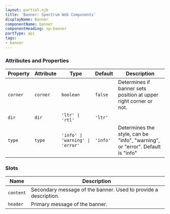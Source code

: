 ```yaml
---
layout: partial.njk
title: 'Banner: Spectrum Web Components'
displayName: Banner
componentName: banner
componentHeading: sp-banner
partType: api
tags:
- banner
---
```


### Attributes and Properties

<div class="table-container">
<table class="spectrum-Table spectrum-Table--sizeM">
<thead class="spectrum-Table-head">
<tr>

<th class="spectrum-Table-headCell">
Property
</th>

<th class="spectrum-Table-headCell">
Attribute
</th>

<th class="spectrum-Table-headCell">
Type
</th>

<th class="spectrum-Table-headCell">
Default
</th>

<th class="spectrum-Table-headCell">
Description
</th>

</tr>
</thead>
<tbody class="spectrum-Table-body">

<tr class="spectrum-Table-row" id="attributes and properties_corner" data-name="Property" data-value="corner">

<td class="spectrum-Table-cell">
<code>corner</code>
</td>

<td class="spectrum-Table-cell">
<code>corner</code>
</td>

<td class="spectrum-Table-cell">
<code>boolean</code>
</td>

<td class="spectrum-Table-cell">
<code>false</code>
</td>

<td class="spectrum-Table-cell">
Determines if banner sets position at upper right corner or not.
</td>

</tr>

<tr class="spectrum-Table-row" id="attributes and properties_dir" data-name="Property" data-value="dir">

<td class="spectrum-Table-cell">
<code>dir</code>
</td>

<td class="spectrum-Table-cell">
<code>dir</code>
</td>

<td class="spectrum-Table-cell">
<code>'ltr' | 'rtl'</code>
</td>

<td class="spectrum-Table-cell">
<code>'ltr'</code>
</td>

<td class="spectrum-Table-cell">

</td>

</tr>

<tr class="spectrum-Table-row" id="attributes and properties_type" data-name="Property" data-value="type">

<td class="spectrum-Table-cell">
<code>type</code>
</td>

<td class="spectrum-Table-cell">
<code>type</code>
</td>

<td class="spectrum-Table-cell">
<code>'info' | 'warning' | 'error'</code>
</td>

<td class="spectrum-Table-cell">
<code>'info'</code>
</td>

<td class="spectrum-Table-cell">
Determines the style, can be "info", "warning", or "error". Default is "info"
</td>

</tr>

</tbody>
</table>
</div>
    

### Slots

<div class="table-container">
<table class="spectrum-Table spectrum-Table--sizeM">
<thead class="spectrum-Table-head">
<tr>

<th class="spectrum-Table-headCell">
Name
</th>

<th class="spectrum-Table-headCell">
Description
</th>

</tr>
</thead>
<tbody class="spectrum-Table-body">

<tr class="spectrum-Table-row" id="slots_content" data-name="Slot name" data-value="content">

<td class="spectrum-Table-cell">
<code>content</code>
</td>

<td class="spectrum-Table-cell">
Secondary message of the banner. Used to provide a description.
</td>

</tr>

<tr class="spectrum-Table-row" id="slots_header" data-name="Slot name" data-value="header">

<td class="spectrum-Table-cell">
<code>header</code>
</td>

<td class="spectrum-Table-cell">
Primary message of the banner.
</td>

</tr>

</tbody>
</table>
</div>
    

